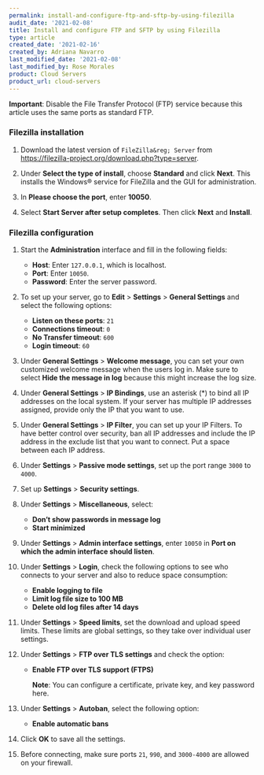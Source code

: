 ```yaml
---
permalink: install-and-configure-ftp-and-sftp-by-using-filezilla
audit_date: '2021-02-08'
title: Install and configure FTP and SFTP by using Filezilla
type: article
created_date: '2021-02-16'
created_by: Adriana Navarro
last_modified_date: '2021-02-08'
last_modified_by: Rose Morales
product: Cloud Servers
product_url: cloud-servers
---
```


**Important**: Disable the File Transfer Protocol (FTP) service because this article
uses the same ports as standard FTP.

### Filezilla installation

1. Download the latest version of `FileZilla&reg; Server` from
   https://filezilla-project.org/download.php?type=server.

2. Under **Select the type of install**, choose **Standard** and click **Next**.
   This installs the Windows&reg; service for FileZilla and the GUI for
   administration.

3. In **Please choose the port**, enter **10050**.

4. Select **Start Server after setup completes**. Then click **Next** and
   **Install**.

### Filezilla configuration

1. Start the **Administration** interface and fill in the following fields:

   - **Host**: Enter `127.0.0.1`, which is localhost.
   - **Port**: Enter `10050`.
   - **Password**: Enter the server password.

2. To set up your server, go to **Edit** > **Settings** > **General Settings** and
   select the following options:

   - **Listen on these ports**: `21`
   - **Connections timeout**: `0`
   - **No Transfer timeout**: `600`
   - **Login timeout**: `60`

3. Under **General Settings** > **Welcome message**, you can set your own
   customized welcome message when the users log in. Make sure to select **Hide
   the message in log** because this might increase the log size.

4. Under **General Settings** > **IP Bindings**, use an asterisk (\*) to bind all
   IP addresses on the local system. If your server has multiple IP addresses
   assigned, provide only the IP that you want to use.

5. Under **General Settings** > **IP Filter**, you can set up your IP Filters. To
   have better control over security, ban all IP addresses and include the IP
   address in the exclude list that you want to connect. Put a space between
   each IP address.

6. Under **Settings** > **Passive mode settings**, set up the port range `3000`
   to `4000`.

7. Set up **Settings** > **Security settings**.

8. Under **Settings** > **Miscellaneous**, select:

   - **Don’t show passwords in message log**
   - **Start minimized**

9. Under **Settings** > **Admin interface settings**, enter `10050` in
   **Port on which the admin interface should listen**.

10. Under **Settings** > **Login**, check the following options to see who connects to your
    server and also to reduce space consumption:

      - **Enable logging to file**
      - **Limit log file size to 100 MB**
      - **Delete old log files after 14 days**

11. Under **Settings** > **Speed limits**, set the download and upload speed
    limits. These limits are global settings, so they take over individual
    user settings.

12. Under **Settings** > **FTP over TLS settings** and check the option:

      - **Enable FTP over TLS support (FTPS)**

         **Note**: You can configure a certificate, private key, and key password here.

13. Under **Settings** >  **Autoban**, select the following option:

      - **Enable automatic bans**

14. Click **OK** to save all the settings.

15. Before connecting, make sure ports `21`, `990`, and `3000-4000` are allowed on
    your firewall.
